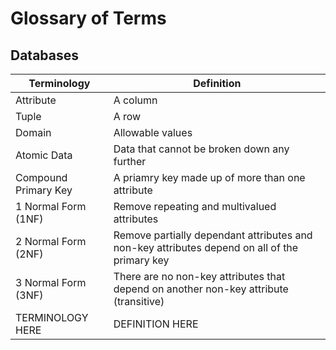 # Glossary of Terms

## Databases
| Terminology          | Definition                                                |
|----------------------|-----------------------------------------------------------|
| Attribute            | A column                                                  |
| Tuple                | A row                                                     |
| Domain               | Allowable values                                          |
| Atomic Data          | Data that cannot be broken down any further               |
| Compound Primary Key | A priamry key made up of more than one attribute          |
| 1 Normal Form (1NF)  | Remove repeating and multivalued attributes               |
| 2 Normal Form (2NF)  | Remove partially dependant attributes and non-key attributes depend on all of the primary key |
| 3 Normal Form (3NF)  | There are no non-key attributes that depend on another non-key attribute (transitive) |
| TERMINOLOGY HERE | DEFINITION HERE |
